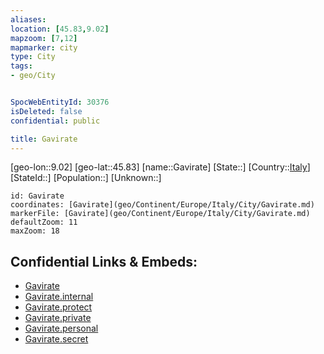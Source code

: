 ```yaml
---
aliases: 
location: [45.83,9.02]
mapzoom: [7,12] 
mapmarker: city 
type: City
tags:
- geo/City


SpocWebEntityId: 30376
isDeleted: false
confidential: public

title: Gavirate
---
```

[geo-lon::9.02]
[geo-lat::45.83]
[name::Gavirate]
[State::]
[Country::[Italy](geo/Continent/Europe/Italy.md)]
[StateId::]
[Population::]
[Unknown::]


```leaflet
id: Gavirate
coordinates: [Gavirate](geo/Continent/Europe/Italy/City/Gavirate.md)
markerFile: [Gavirate](geo/Continent/Europe/Italy/City/Gavirate.md)
defaultZoom: 11 
maxZoom: 18
```


## Confidential Links & Embeds: 
- [Gavirate](../../../../../../_public/geo/Continent/Europe/Italy/City/Gavirate.md) 
- [Gavirate.internal](../../../../../../_internal/geo/Continent/Europe/Italy/City/Gavirate.internal.md) 
- [Gavirate.protect](../../../../../../_protect/geo/Continent/Europe/Italy/City/Gavirate.protect.md) 
- [Gavirate.private](../../../../../../_private/geo/Continent/Europe/Italy/City/Gavirate.private.md) 
- [Gavirate.personal](../../../../../../_personal/geo/Continent/Europe/Italy/City/Gavirate.personal.md) 
- [Gavirate.secret](../../../../../../_secret/geo/Continent/Europe/Italy/City/Gavirate.secret.md) 
